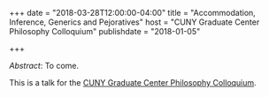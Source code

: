 +++
date = "2018-03-28T12:00:00-04:00"
title = "Accommodation, Inference, Generics and Pejoratives"
host = "CUNY Graduate Center Philosophy Colloquium"
publishdate = "2018-01-05"

+++

*Abstract*: To come.

This is a talk for the [CUNY Graduate Center Philosophy Colloquium](https://philosophy.commons.gc.cuny.edu/spring-2018-colloquium-schedule/).

